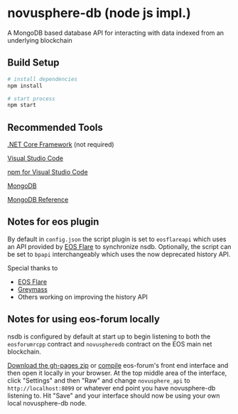 # novusphere-db (node js impl.) A MongoDB based database API for interacting with data indexed from an underlying blockchain## Build Setup  ``` bash# install dependenciesnpm install# start processnpm start``` ## Recommended Tools[.NET Core Framework](https://www.microsoft.com/net/download/) (not required)[Visual Studio Code](https://code.visualstudio.com/)[npm for Visual Studio Code](https://marketplace.visualstudio.com/items?itemName=eg2.vscode-npm-script)[MongoDB](https://www.mongodb.com/)[MongoDB Reference](https://docs.mongodb.com/manual/reference/)## Notes for eos pluginBy default in `config.json` the script plugin is set to `eosflareapi` which uses an API provided by [EOS Flare](https://eosflare.io) to synchronize nsdb. Optionally, the script can be set to `bpapi` interchangeably which uses the now deprecated history API.Special thanks to- [EOS Flare](https://eosflare.io)- [Greymass](http://greymass.com/)- Others working on improving the history API## Notes for using eos-forum locallynsdb is configured by default at start up to begin listening to both the `eosforumrcpp` contract and `novuspheredb` contract on the EOS main net blockchain.[Download the gh-pages zip](https://github.com/Novusphere/eos-forum/tree/gh-pages) or [compile](https://github.com/Novusphere/eos-forum) eos-forum's front end interface and then open it locally in your browser. At the top middle area of the interface, click "Settings" and then "Raw" and change `novusphere_api` to `http://localhost:8099` or whatever end point you have novusphere-db listening to. Hit "Save" and your interface should now be using your own local novusphere-db node.